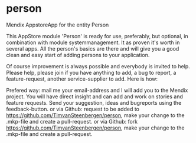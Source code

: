 # person
Mendix AppstoreApp for the entity Person

This AppStore module 'Person' is ready for use, preferably, but optional, in combination with module systemmanagement. It as proven it's worth in several apps. All the person's basics are there and will give you a good clean and easy start of adding persons to your application. 

Of course improvement is always possible and everybody is invited to help. Please help, please join if you have anything to add, a bug to report, a feature-request, another service-supplier to add. Here is how:

Prefered way: mail me your email-address and I will add you to the Mendix project. You will have direct insight and can add and work on stories and feature requests.
Send your suggestion, ideas and bugreports using the feedback-button.
or via Github: request to be added to https://github.com/TimvanSteenbergen/person, make your change to the .mkp-file and create a pull-request.
or via Github: fork https://github.com/TimvanSteenbergen/person, make your change to the .mkp-file and create a pull-request.

